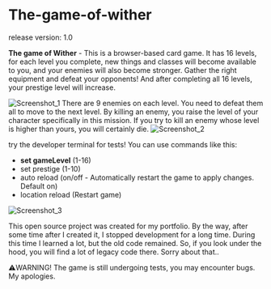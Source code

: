 # The-game-of-wither
release version: 1.0

**The game of Wither** - This is a browser-based card game. It has 16 levels, for each level you complete, new things and classes will become available to you, and your enemies will also become stronger. Gather the right equipment and defeat your opponents! And after completing all 16 levels, your prestige level will increase.

![Screenshot_1](https://github.com/Holder-hash/The-game-of-wither/assets/63481484/da7c3eb8-2ffa-490a-a442-ef15b49adec8)
There are 9 enemies on each level. You need to defeat them all to move to the next level. By killing an enemy, you raise the level of your character specifically in this mission. If you try to kill an enemy whose level is higher than yours, you will certainly die.
![Screenshot_2](https://github.com/Holder-hash/The-game-of-wither/assets/63481484/afe048d5-c66d-4e19-b863-5cab4574a74e)

try the developer terminal for tests!
You can use commands like this:
* __set gameLevel__ (1-16)
* set prestige (1-10)
* auto reload (on/off - Automatically restart the game to apply changes. Default on)
* location reload (Restart game)

![Screenshot_3](https://github.com/Holder-hash/The-game-of-wither/assets/63481484/84b504f4-2136-429c-8ac9-794539bb4ea1)

This open source project was created for my portfolio. By the way, after some time after I created it, I stopped development for a long time. During this time I learned a lot, but the old code remained. So, if you look under the hood, you will find a lot of legacy code there. Sorry about that..

⚠️WARNING! The game is still undergoing tests, you may encounter bugs. My apologies.
